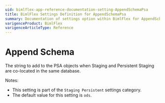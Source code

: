 ```yaml
---
uid: bimlflex-app-reference-documentation-setting-AppendSchemaPsa
title: BimlFlex Settings Definition for AppendSchemaPsa
summary: Documentation of settings option within BimlFlex for AppendSchemaPsa
varigenceProduct: BimlFlex
varigenceArticleType: Reference
---
```


# Append Schema

The string to add to the PSA objects when Staging and Persistent Staging are co-located in the same database.

Notes:
* This setting is part of the `Staging Persistent` settings category.
 * The default value for this setting is `ods`.